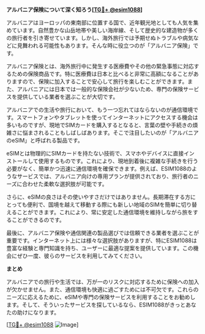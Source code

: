 **アルバニア保険について深く知ろう[[TG💪+ @esim1088](https://t.me/s/esim1088)]**

アルバニアはヨーロッパの東南部に位置する国で、近年観光地としても人気を集めています。自然豊かな山岳地帯や美しい海岸線、そして歴史的な建造物が多くの旅行者を引き寄せています。しかし、海外旅行では予期せぬトラブルや病気などに見舞われる可能性もあります。そんな時に役立つのが「アルバニア保険」です。

アルバニア保険とは、海外旅行中に発生する医療費やその他の緊急事態に対応するための保険商品です。特に医療費は日本と比べると非常に高額になることがありますので、保険に加入することで安心して旅行を楽しむことができます。また、アルバニアには日本では一般的な保険会社が少ないため、専門の保険サービスを提供している業者を選ぶことが大切です。

アルバニアでの生活や旅行において、もう一つ忘れてはならないのが通信環境です。スマートフォンやタブレットを使ってインターネットにアクセスする機会は多いものですが、現地でSIMカードを購入するとなると、言葉の壁や手続きの煩雑さに悩まされることもしばしばあります。そこで注目したいのが「アルバニアのeSIM」と呼ばれる製品です。

eSIMとは物理的にSIMカードを持たない技術で、スマホやデバイスに直接インストールして使用するものです。これにより、現地到着後に複雑な手続きを行う必要がなく、簡単かつ迅速に通信環境を確保できます。例えば、ESIM1088のようなサービスでは、アルバニア向けの専用プランが提供されており、旅行者のニーズに合わせた柔軟な選択肢が可能です。

さらに、eSIMの良さはその使いやすさだけではありません。長期滞在する方にとっても便利で、国境を越えて移動する際にも新しい地域のSIMを簡単に切り替えることができます。これにより、常に安定した通信環境を維持しながら旅をすることができるのです。

最後に、アルバニア保険や通信関連の製品選びでは信頼できる業者を選ぶことが重要です。インターネット上には様々な選択肢がありますが、特にESIM1088は豊富な経験と専門知識を持ち、ユーザーに最適な提案を提供しています。この機会にぜひ一度、彼らのサービスを利用してみてください。

**まとめ**

アルバニアでの旅行や生活では、万が一のリスクに対応するために保険への加入が欠かせません。また、通信環境も快適に過ごすためには不可欠です。これらのニーズに応えるために、eSIMや専門の保険サービスを利用することをお勧めします。そして、そういったサービスを探しているなら、ESIM1088がきっとあなたの助けになります。

[[TG💪+ @esim1088](https://t.me/s/esim1088) ![Image](https://i.postimg.cc/Y0z9fWf4/image.png)]